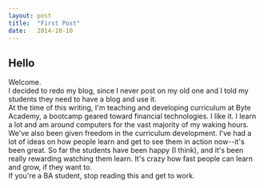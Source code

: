 ```yaml
---
layout: post
title:  "First Post"
date:   2014-10-10
---
```

## Hello

Welcome.  
I decided to redo my blog, since I never post on my old one and I told my students they need to have a blog and use it.  
At the time of this writing, I'm teaching and developing curriculum at Byte Academy, a bootcamp geared toward financial technologies. I like it. I learn a lot and am around computers for the vast majority of my waking hours.  
We've also been given freedom in the curriculum development. I've had a lot of ideas on how people learn and get to see them in action now--it's been great. So far the students have been happy (I think), and it's been really rewarding watching them learn. It's crazy how fast people can learn and grow, if they want to.  
If you're a BA student, stop reading this and get to work.
